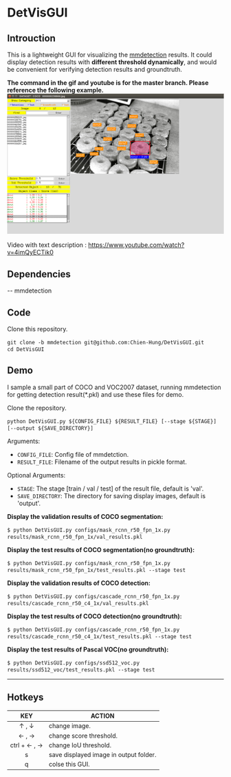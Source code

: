 # DetVisGUI

## Introuction

This is a lightweight GUI for visualizing the [mmdetection](https://github.com/open-mmlab/mmdetection) results. It could display detection results with **different threshold dynamically**, and would be convenient for verifying detection results and groundtruth. 


**The command in the gif and youtube is for the master branch. Please reference the following example.**
[![alt tag](./demo/demo.png)](https://www.youtube.com/watch?v=4imQyECTik0)

Video with text description : https://www.youtube.com/watch?v=4imQyECTik0


## Dependencies
-- mmdetection

## Code

Clone this repository.

```
git clone -b mmdetection git@github.com:Chien-Hung/DetVisGUI.git
cd DetVisGUI
```

## Demo

I sample a small part of COCO and VOC2007 dataset, running mmdetection for getting detection result(\*.pkl) and use these files for demo.

Clone the repository.


```
python DetVisGUI.py ${CONFIG_FILE} ${RESULT_FILE} [--stage ${STAGE}] [--output ${SAVE_DIRECTORY}]
```

Arguments:

- `CONFIG_FILE`: Config file of mmdetction.
- `RESULT_FILE`: Filename of the output results in pickle format.

Optional Arguments:

- `STAGE`: The stage [train / val / test] of the result file, default is 'val'.
- `SAVE_DIRECTORY`: The directory for saving display images, default is 'output'.


**Display the validation results of COCO segmentation:** 

```
$ python DetVisGUI.py configs/mask_rcnn_r50_fpn_1x.py results/mask_rcnn_r50_fpn_1x/val_results.pkl
```

**Display the test results of COCO segmentation(no groundtruth):**

```
$ python DetVisGUI.py configs/mask_rcnn_r50_fpn_1x.py results/mask_rcnn_r50_fpn_1x/test_results.pkl --stage test
```

**Display the validation results of COCO detection:** 

```
$ python DetVisGUI.py configs/cascade_rcnn_r50_fpn_1x.py results/cascade_rcnn_r50_c4_1x/val_results.pkl
```

**Display the test results of COCO detection(no groundtruth):**

```
$ python DetVisGUI.py configs/cascade_rcnn_r50_fpn_1x.py results/cascade_rcnn_r50_c4_1x/test_results.pkl --stage test
```

**Display the test results of Pascal VOC(no groundtruth):**

```
$ python DetVisGUI.py configs/ssd512_voc.py results/ssd512_voc/test_results.pkl --stage test
```

---

## Hotkeys

|     KEY    | ACTION                                    |
|:----------:|-------------------------------------------|
|   ↑ , ↓    | change image.                              |
|   ← , →    | change score threshold.                    | 
| ctrl +  ← , →    | change IoU threshold.                    | 
|     s     | save displayed image in output folder.     |
|     q     | colse this GUI.                            |

